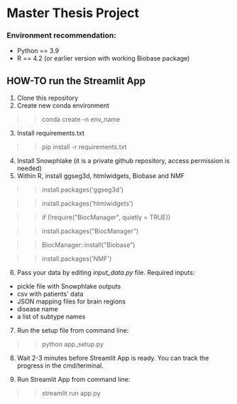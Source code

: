 # Master Thesis Project

### Environment recommendation: 
- Python == 3.9
- R == 4.2 (or earlier version with working Biobase package)

## HOW-TO run the Streamlit App

1. Clone this repository
2. Create new conda environment

>> conda create -n env_name

3. Install requirements.txt

>> pip install -r requirements.txt

4. Install Snowphlake (it is a private github repository, access permission is needed)
5. Within R, install ggseg3d, htmlwidgets, Biobase and NMF

>> install.packages('ggseg3d')

>> install.packages('htmlwidgets')

>> if (!require("BiocManager", quietly = TRUE))

>> install.packages("BiocManager")

>> BiocManager::install("Biobase")

>> install.packages('NMF')

6. Pass your data by editing *input_data.py* file. Required inputs:
- pickle file with Snowphlake outputs
- csv with patients' data
- JSON mapping files for brain regions
- disease name
- a list of subtype names

7. Run the setup file from command line:

>> python app_setup.py

8. Wait 2-3 minutes before Streamlit App is ready. You can track the progress in the cmd/terminal. 

9. Run Streamlit App from command line:

>> streamlit run app.py

